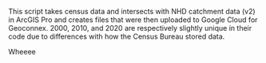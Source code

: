 This script takes census data and intersects with NHD catchment data (v2) in ArcGIS Pro and creates files that were then uploaded to Google Cloud for Geoconnex. 2000, 2010, and 2020 are respectively slightly unique in their code due to differences with how the Census Bureau stored data.


Wheeee
